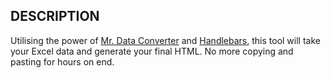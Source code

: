## DESCRIPTION

Utilising the power of [Mr. Data Converter](http://shancarter.github.com/mr-data-converter/) and [Handlebars](http://handlebarsjs.com/), this tool will take your Excel data and generate your final HTML. No more copying and pasting for hours on end.
